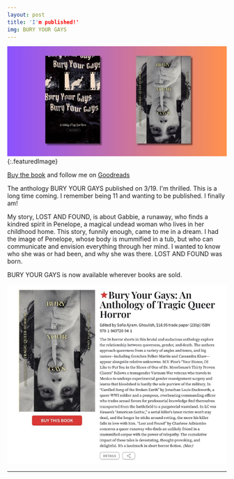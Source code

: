 ```yaml
---
layout: post
title: 'I'm published!'
img: BURY YOUR GAYS
---
```

![BURY YOUR GAYS](/assets/BYGCovers.jpg){:.featuredImage}

[Buy the book](https://bookshop.org/p/books/bury-your-gays-an-anthology-of-tragic-queer-horror-sofia-ajram/21093794?ean=9781943720941) and follow me on [Goodreads](https://www.goodreads.com/author/show/46627068.Charlene_Adhiambo)

The anthology BURY YOUR GAYS published on 3/19. I'm thrilled. This is a long time coming. I remember being 11 and wanting to be published. I finally am!

My story, LOST AND FOUND, is about Gabbie, a runaway, who finds a kindred spirit in Penelope, a magical undead woman who lives in her childhood home. This story, funnily enough, came to me in a dream. I had the image of Penelope, whose body is mummified in a tub, but who can communicate and envision everything through her mind. I wanted to know who she was or had been, and why she was there. LOST AND FOUND was born.

BURY YOUR GAYS is now available wherever books are sold.

![Publishers Weekly Starred Review](/assets/PublishersWeekly.jpg)

-----